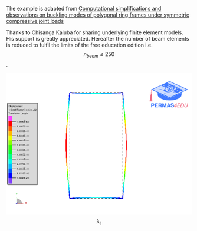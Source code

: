 The example is adapted from [Computational simplifications and observations on buckling modes of polygonal ring frames under symmetric compressive joint loads](https://doi.org/10.1016/j.istruc.2024.105904)

Thanks to Chisanga Kaluba for sharing underlying finite element models. His support is greatly appreciated.
Hereafter the number of beam elements is reduced to fulfil the limits of the free education edition
i.e. 
$$n_{beam} \le 250$$. 

![Buckling mode](buckling_01.gif "First buckling mode")
$$\lambda_1$$
